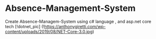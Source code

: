 # Absence-Management-System
Create Absence-Managem-System using c# language , and asp.net core tech
[!dotnet_pic] (!https://anthonygiretti.com/wp-content/uploads/2019/08/NET-Core-3.0.jpg)
